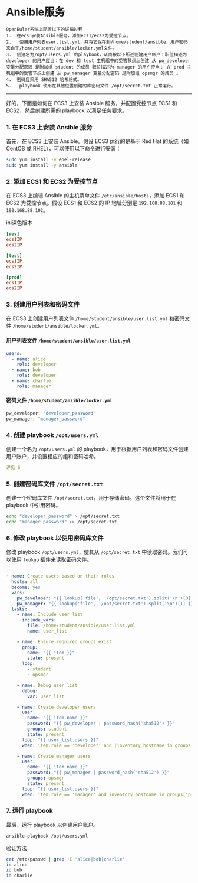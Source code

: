 # Ansible服务

```
OpenEuler系统上配置以下的详细过程
1.	在ecs3安装Ansible服务，添加ecs1/ecs2为受控节点。
2.	 使用用户列表user.list.yml，并将它保存到/home/student/ansible，用户密码来自于/home/student/ansible/locker.yml文件。 
3.	创建名为/opt/users.yml 的playbook，从而按以下所述创建用户帐户：职位描述为 developer 的用户应当：在 dev 和 test 主机组中的受管节点上创建 从 pw_developer 变量分配密码 是附加组 student 的成员 职位描述为 manager 的用户应当： 在 prod 主机组中的受管节点上创建 从 pw_manager 变量分配密码 是附加组 opsmgr 的成员 。
4.	密码应采用 SHA512 哈希格式。
5.	 playbook 使用在其他位置创建的库密码文件 /opt/secret.txt 正常运行。
```

------

好的，下面是如何在 ECS3 上安装 Ansible 服务，并配置受控节点 ECS1 和 ECS2，然后创建所需的 playbook 以满足任务要求。

### 1. 在 ECS3 上安装 Ansible 服务

首先，在 ECS3 上安装 Ansible。假设 ECS3 运行的是基于 Red Hat 的系统（如 CentOS 或 RHEL），可以使用以下命令进行安装：

```bash
sudo yum install -y epel-release
sudo yum install -y ansible
```

### 2. 添加 ECS1 和 ECS2 为受控节点

在 ECS3 上编辑 Ansible 的主机清单文件 `/etc/ansible/hosts`，添加 ECS1 和 ECS2 为受控节点。假设 ECS1 和 ECS2 的 IP 地址分别是 `192.168.88.101` 和 `192.168.88.102`。

ini深色版本

```ini
[dev]
ecs1IP
ecs2IP

[test]
ecs1IP
ecs2IP

[prod]
ecs1IP
ecs2IP
```

### 3. 创建用户列表和密码文件

在 ECS3 上创建用户列表文件 `/home/student/ansible/user.list.yml` 和密码文件 `/home/student/ansible/locker.yml`。

#### 用户列表文件 `/home/student/ansible/user.list.yml`

```yaml
users:
  - name: alice
    role: developer
  - name: bob
    role: developer
  - name: charlie
    role: manager
```

#### 密码文件 `/home/student/ansible/locker.yml`

```bash
pw_developer: "developer_password"
pw_manager: "manager_password"
```

### 4. 创建 playbook `/opt/users.yml`

创建一个名为 `/opt/users.yml` 的 playbook，用于根据用户列表和密码文件创建用户账户，并设置相应的组和密码哈希。

```yaml
详见 6 
```

### 5. 创建密码库文件 `/opt/secret.txt`

创建一个密码库文件 `/opt/secret.txt`，用于存储密码。这个文件将用于在 playbook 中引用密码。

```bash
echo "developer_password" > /opt/secret.txt
echo "manager_password" >> /opt/secret.txt
```

### 6. 修改 playbook 以使用密码库文件

修改 playbook `/opt/users.yml`，使其从 `/opt/secret.txt` 中读取密码。我们可以使用 `lookup` 插件来读取密码文件。

```yml
---
- name: Create users based on their roles
  hosts: all
  become: yes
  vars:
    pw_developer: "{{ lookup('file', '/opt/secret.txt').split('\n')[0] }}"
    pw_manager: "{{ lookup('file', '/opt/secret.txt').split('\n')[1] }}"
  tasks:
    - name: Include user list
      include_vars:
        file: /home/student/ansible/user.list.yml
        name: user_list

    - name: Ensure required groups exist
      group:
        name: "{{ item }}"
        state: present
      loop:
        - student
        - opsmgr

    - name: Debug user list
      debug:
        var: user_list

    - name: Create developer users
      user:
        name: "{{ item.name }}"
        password: "{{ pw_developer | password_hash('sha512') }}"
        groups: student
        state: present
      loop: "{{ user_list.users }}"
      when: item.role == 'developer' and (inventory_hostname in groups['dev'] or inventory_hostname in groups['test'])

    - name: Create manager users
      user:
        name: "{{ item.name }}"
        password: "{{ pw_manager | password_hash('sha512') }}"
        groups: opsmgr
        state: present
      loop: "{{ user_list.users }}"
      when: item.role == 'manager' and inventory_hostname in groups['prod']
```

### 7. 运行 playbook

最后，运行 playbook 以创建用户账户。

```bash
ansible-playbook /opt/users.yml
```



验证方法

```bash
cat /etc/passwd | grep -E 'alice|bob|charlie'
id alice
id bob
id charlie
```

